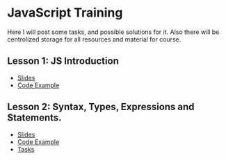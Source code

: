# JavaScript Training
Here I will post some tasks, and possible solutions for it. 
Also there will be centrolized storage for all resources and material for course.

## Lesson 1: JS Introduction
  - [Slides](http://slides.com/diodredd/deck/fullscreen)
  - [Code Example](https://plnkr.co/edit/0cJ2AyADN4p7Mixf4UsP)

## Lesson 2: Syntax, Types, Expressions and Statements.
  - [Slides](http://slides.com/diodredd/deck-1)
  - [Code Example]()
  - [Tasks]()

  

